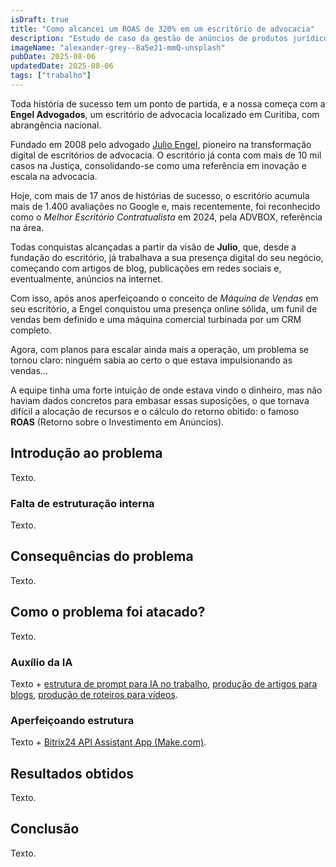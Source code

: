 ```yaml
---
isDraft: true
title: "Como alcancei um ROAS de 320% em um escritório de advocacia"
description: "Estudo de caso da gestão de anúncios de produtos jurídicos na Engel Advogados."
imageName: "alexander-grey--8a5eJ1-mmQ-unsplash"
pubDate: 2025-08-06
updatedDate: 2025-08-06
tags: ["trabalho"]
---
```


Toda história de sucesso tem um ponto de partida, e a nossa começa com a **Engel Advogados**, um escritório de advocacia localizado em Curitiba, com abrangência nacional.

Fundado em 2008 pelo advogado [Julio Engel](https://www.linkedin.com/in/julioengel/), pioneiro na transformação digital de escritórios de advocacia. O escritório já conta com mais de 10 mil casos na Justiça, consolidando-se como uma referência em inovação e escala na advocacia.

Hoje, com mais de 17 anos de histórias de sucesso, o escritório acumula mais de 1.400 avaliações no Google e, mais recentemente, foi reconhecido como o *Melhor Escritório Contratualista* em 2024, pela ADVBOX, referência na área.

Todas conquistas alcançadas a partir da visão de **Julio**, que, desde a fundação do escritório, já trabalhava a sua presença digital do seu negócio, começando com artigos de blog, publicações em redes sociais e, eventualmente, anúncios na internet.

Com isso, após anos aperfeiçoando o conceito de *Máquina de Vendas* em seu escritório, a Engel conquistou uma presença online sólida, um funil de vendas bem definido e uma máquina comercial turbinada por um CRM completo.

Agora, com planos para escalar ainda mais a operação, um problema se tornou claro: ninguém sabia ao certo o que estava impulsionando as vendas...

A equipe tinha uma forte intuição de onde estava vindo o dinheiro, mas não haviam dados concretos para embasar essas suposições, o que tornava difícil a alocação de recursos e o cálculo do retorno obitido: o famoso **ROAS** (Retorno sobre o Investimento em Anúncios).

## Introdução ao problema

Texto.

### Falta de estruturação interna

Texto.

## Consequências do problema

Texto.

## Como o problema foi atacado?

Texto.

### Auxílio da IA

Texto + [estrutura de prompt para IA no trabalho](/portfolio/estrutura-de-prompt-para-ia), [produção de artigos para blogs](/portfolio/producao-textual-para-blog-com-ia), [produção de roteiros para vídeos](/portfolio/producao-de-roteiros-para-videos-no-youtube-com-ia).

### Aperfeiçoando estrutura

Texto + [Bitrix24 API Assistant App (Make.com)](/portfolio/bitrix24-api-assistant-app-make-com).

## Resultados obtidos

Texto.

## Conclusão

Texto.
